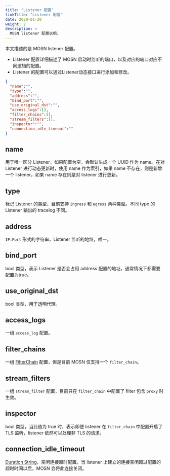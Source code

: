 ```yaml
---
title: "Listener 配置"
linkTitle: "Listener 配置"
date: 2020-01-20
weight: 2
description: >
  MOSN listener 配置说明。
---
```


本文描述的是 MOSN listener 配置。

- Listener 配置详细描述了 MOSN 启动时监听的端口，以及对应的端口对应不同逻辑的配置。
- Listener 的配置可以通过Listener动态接口进行添加和修改。

```json
{
  "name":"",
  "type":"",
  "address":"",
  "bind_port":"",
  "use_original_dst":"",
  "access_logs":[],
  "filter_chains":[],
  "stream_filters":[],
  "inspector":"",
  "connection_idle_timeout":""
}
```

## name

用于唯一区分 Listener，如果配置为空，会默认生成一个 UUID 作为 name。在对 Listener  进行动态更新时，使用 name 作为索引，如果 name 不存在，则是新增一个 listener，如果 name 存在则是对 listener 进行更新。

## type

标记 Listener 的类型，目前支持 `ingress` 和 `egress` 两种类型。不同 type 的 Listener 输出的 tracelog 不同。

## address

`IP:Port` 形式的字符串，Listener 监听的地址，唯一。

## bind_port

bool 类型，表示 Listener 是否会占用 address 配置的地址，通常情况下都需要配置为true。

## use_original_dst

bool 类型，用于透明代理。

## access_logs

一组 `access_log` 配置。

## filter_chains

一组 [FilterChain](./filter-chain) 配置，但是目前 MOSN 仅支持一个 `filter_chain`。

## stream_filters

一组 `stream_filter` 配置，目前只在 `filter_chain` 中配置了 filter 包含 `proxy` 时生效。

## inspector

bool 类型，当此值为 true 时，表示即便 listener 在 `filter_chain` 中配置开启了 TLS 监听，listener 依然可以处理非 TLS 的请求。

## connection_idle_timeout

[Duration String](../custom#duration-string)，空闲连接超时配置。当 listener 上建立的连接空闲超过配置的超时时间以后，MOSN 会将此连接关闭。